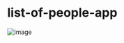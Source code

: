 # list-of-people-app


![image](https://user-images.githubusercontent.com/57454459/204632664-6970780b-fab7-45a9-acc7-1299c4235bcc.png)
